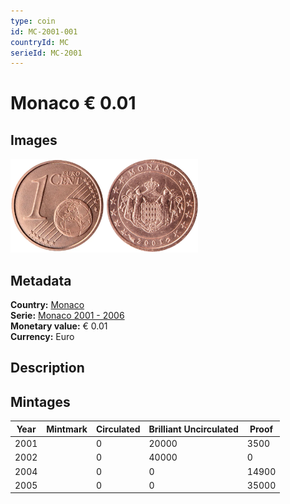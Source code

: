 ```yaml
---
type: coin
id: MC-2001-001
countryId: MC
serieId: MC-2001
---
```


# Monaco € 0.01

## Images

<img src="../../../Images/common-2002-001.webp" height="150" alt="Front image"><img src="Images/monaco-2001-001.webp" height="150" alt="Back image">

## Metadata

**Country:** [Monaco](../index.md)\
**Serie:** [Monaco 2001 - 2006](index.md)\
**Monetary value:** € 0.01\
**Currency:** Euro

## Description

## Mintages

| Year | Mintmark | Circulated | Brilliant Uncirculated | Proof |
| ---- | -------- | ---------- | ---------------------- | ----- |
| 2001 |          | 0          | 20000                  | 3500  |
| 2002 |          | 0          | 40000                  | 0     |
| 2004 |          | 0          | 0                      | 14900 |
| 2005 |          | 0          | 0                      | 35000 |
